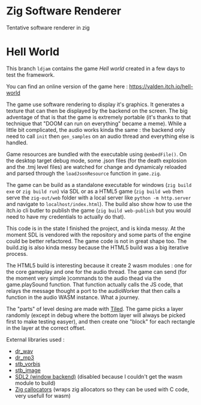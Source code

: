 # Zig Software Renderer

Tentative software renderer in zig

# Hell World

This branch `ldjam` contains the game _Hell world_ created in a few days to test the framework. 

You can find an online version of the game here : https://valden.itch.io/hell-world

The game use software rendering to display it's graphics. It generates a texture that can then be displayed by the backend on the screen. The big adventage of that is that the game is extremely portable (it's thanks to that technique that "DOOM can run on everything" became a meme). While a little bit complicated, the audio works kinda the same : the backend only need to call `init` then `gen_samples` on an audio thread and everything else is handled.

Game resources are bundled with the executable using `@embedFile()`. On the desktop target debug mode, some .json files (for the death explosion and the .tmj level files) are watched for change and dynamicaly reloaded and parsed through the `loadJsonResource` function in `game.zig`.

The game can be build as a standalone executable for windows (`zig build exe` or `zig build run`) via SDL or as a HTML5 game (`zig build web` then serve the `zig-out/web` folder with a local server like `python -m http.server` and navigate to `localhost/index.html`). The build also show how to use the itch.io cli butler to publish the game (`zig build web-publish` but you would need to have my credentials to actually do that).

This code is in the state I finished the project, and is kinda messy. At the moment SDL is vendored with the repository and some parts of the engine could be better refactored. The game code is not in great shape too. The build.zig is also kinda messy because the HTML5 build was a big iterative process.

The HTML5 build is interesting because it create 2 wasm modules : one for the core gameplay and one for the audio thread. The game can send (for the moment very simple )commands to the audio thead via the game.playSound function. That function actually calls the JS code, that relays the message thought a port to the audioWorker that then calls a function in the audio WASM instance. What a journey.

The "parts" of level desing are made with [Tiled](https://www.mapeditor.org/). The game picks a layer randomly (except in debug where the bottom layer will always be picked first to make testing easyer), and then create one "block" for each rectangle in the layer at the correct offset.

External libraries used : 
* [dr_wav](https://github.com/mackron/dr_libs/blob/master/dr_wav.h)
* [dr_mp3](https://github.com/mackron/dr_libs/blob/master/dr_mp3.h)
* [stb_vorbis](https://github.com/nothings/stb/blob/master/stb_vorbis.c)
* [stb_image](https://github.com/nothings/stb/blob/master/stb_image.h)
* [SDL2 (window backend)](https://www.libsdl.org/) (disabled because I couldn't get the wasm module to build)
* [Zig callocators](https://gist.github.com/pfgithub/65c13d7dc889a4b2ba25131994be0d20)  (wraps zig allocators so they can be used with C code, very usefull for wasm)